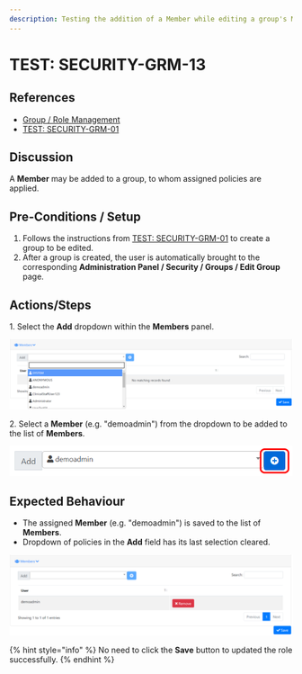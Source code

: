 ```yaml
---
description: Testing the addition of a Member while editing a group's Members.
---
```


# TEST: SECURITY-GRM-13

## References

* [Group / Role Management](../../../../../../../operations-1/system-administration/security-administration/group-role-management.md)
* [TEST: SECURITY-GRM-01](test-security-grm-01-1.md)

## Discussion

A **Member** may be added to a group, to whom assigned policies are applied.

## Pre-Conditions / Setup

1. Follows the instructions from [TEST: SECURITY-GRM-01](test-security-grm-01-1.md) to create a group to be edited.
2. After a group is created, the user is automatically brought to the corresponding **Administration Panel / Security / Groups / Edit Group** page.

## Actions/Steps

1\. Select the **Add** dropdown within the **Members** panel.

![](<../../../../../../../.gitbook/assets/image (366).png>)

2\. Select a **Member** (e.g. "demoadmin") from the dropdown to be added to the list of **Members**.

![](<../../../../../../../.gitbook/assets/image (367).png>)

## Expected Behaviour

* The assigned **Member** (e.g. "demoadmin") is saved to the list of **Members**.
* Dropdown of policies in the **Add** field has its last selection cleared.

![](<../../../../../../../.gitbook/assets/image (370).png>)

{% hint style="info" %}
No need to click the **Save** button to updated the role successfully.
{% endhint %}
